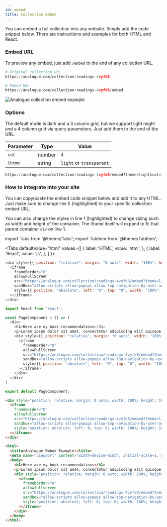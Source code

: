 ```yaml
---
id: embed
title: Collection Embed
---
```

You can embed a full collection into any website. Simply add the code snippet below. There are instructions and examples for both HTML and React.

### Embed URL

To preview any embed, just add `/embed` to the end of any collection URL.

```python
# Original collection URL
https://analogue.com/collection/readings-4vyfd8

# Embed URL
https://analogue.com/collection/readings-4vyfd8/embed
```

![Analogue collection embed example](https://analogue.onrender.com/img/embed.gif)

### Options

The default mode is dark and a 3 column grid, but we support light might and a 4 column grid via query parameters. Just add them to the end of the URL.

Parameter | Type | Value
--------- | ---- | -----------
`col` | number | `4`
`theme` | string | `light` or `transparent`


```python title="Embed URL with option parameters"
https://analogue.com/collection/readings-4vyfd8/embed?theme=light&col=4
```

### How to integrate into your site

You can copy/paste the embed code snippet below and add it to any HTML. Just make sure to change line 5 (highlighted) to your specific collection embed URL.

You can also change the styles in line 1 (highlighted) to change sizing such as width and height of the container. The iframe itself will expand to fit that parent container `div` on line 1.

import Tabs from '@theme/Tabs';
import TabItem from '@theme/TabItem';

<Tabs
  defaultValue="html"
  values={[
    { label: 'HTML', value: 'html', },
    { label: 'React', value: 'js', },
  ]
}>
<TabItem value="js">

```js {1,5} title="Embed Code for React"
<div style={{ position: "relative", margin: "0 auto", width: "100%", height: "100%", minHeight: "700px" }}>
  <iframe
    frameBorder="0"
    allowFullScreen
    src="https://analogue.com/collection/readings-4vyfd8/embed?theme=light&col=4"
    sandBox="allow-scripts allow-popups allow-top-navigation-by-user-activation allow-forms allow-same-origin"
    style={{ position: "absolute", left: "0", top: "0", width: "100%", height: "100%" }}
  ></iframe>
</div>
```

```js {7-15} title="Example React component with integrated Embed Code"
import React from 'react';

const PageComponent = () => (
  <div>
    <h1>Here are my book recommendations</h1>
    <p>Lorem ipsum dolor sit amet, consectetur adipiscing elit quisque turpis justo, lobortis a molestie nec, mattis sit amet tortor nulla in nisi justo vivamus elit felis fermentum a sodales eu.</p>
    <div style={{ position: "relative", margin: "0 auto", width: "100%", height: "100%", minHeight: "700px" }}>
      <iframe
        frameBorder="0"
        allowFullScreen
        src="https://analogue.com/collection/readings-4vyfd8/embed?theme=light&col=4"
        sandBox="allow-scripts allow-popups allow-top-navigation-by-user-activation allow-forms allow-same-origin"
        style={{ position: "absolute", left: "0", top: "0", width: "100%", height: "100%" }}
      ></iframe>
    </div>
  </div>
)

export default PageComponent;
```

</TabItem>

<TabItem value="html">

```html {1,5} title="Embed Code"
<div style="position: relative; margin: 0 auto; width: 100%; height: 100%; min-height: 700px;">
  <iframe
    frameborder="0"
    allowfullscreen
    src="https://analogue.com/collection/readings-4vyfd8/embed?theme=light&col=4"
    sandbox="allow-scripts allow-popups allow-top-navigation-by-user-activation allow-forms allow-same-origin"
    style="position: absolute; left: 0; top: 0; width: 100%; height: 100%;"
  ></iframe>
</div>
```

```html {7-15} title="Example HTML Page with integrated Embed Code"
<html>
  <title>Analogue Embed Example</title>
  <meta name="viewport" content="width=device-width, initial-scale=1, maximum-scale=1, user-scalable=0, shrink-to-fit=no, viewport-fit=cover">
  <body>
    <h1>Here are my book recommendations</h1>
    <p>Lorem ipsum dolor sit amet, consectetur adipiscing elit quisque turpis justo, lobortis a molestie nec, mattis sit amet tortor nulla in nisi justo vivamus elit felis fermentum a sodales eu.</p>
    <div style="position: relative; margin: 0 auto; width: 100%; height: 100%; min-height: 700px;">
      <iframe
        frameborder="0"
        allowfullscreen
        src="https://analogue.com/collection/readings-4vyfd8/embed?theme=light&col=4"
        sandbox="allow-scripts allow-popups allow-top-navigation-by-user-activation allow-forms allow-same-origin"
        style="position: absolute; left: 0; top: 0; width: 100%; height: 100%;"
      ></iframe>
    </div>
  </body>
</html>
```

</TabItem>
</Tabs>
